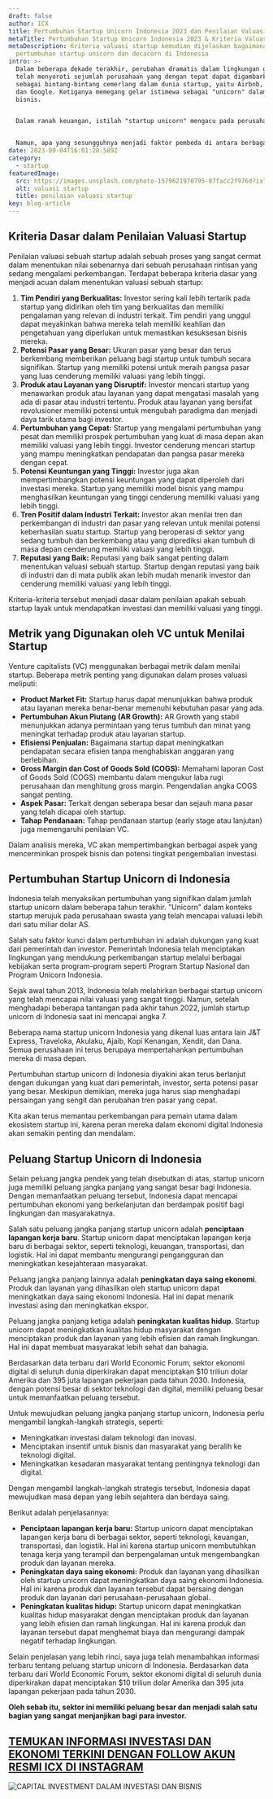 ```yaml
---
draft: false
author: ICX
title: Pertumbuhan Startup Unicorn Indonesia 2023 dan Penilaian Valuasinya
metaTitle: Pertumbuhan Startup Unicorn Indonesia 2023 & Kriteria Valuasi Startup
metaDescription: Kriteria valuasi startup kemudian dijelaskan bagaimana
  pertumbuhan startup unicorn dan decacorn di Indonesia
intro: >-
  Dalam beberapa dekade terakhir, perubahan dramatis dalam lingkungan global
  telah menyoroti sejumlah perusahaan yang dengan tepat dapat digambarkan
  sebagai bintang-bintang cemerlang dalam dunia startup, yaitu Airbnb, Facebook,
  dan Google. Ketiganya memegang gelar istimewa sebagai "unicorn" dalam ranah
  bisnis.


  Dalam ranah keuangan, istilah "startup unicorn" mengacu pada perusahaan swasta yang telah mencapai valuasi sebesar US$1 miliar atau bahkan lebih. Mayoritas dari perusahaan-perusahaan ini beroperasi di sektor teknologi, yang mencakup beragam industri seperti edutech, fintech, foodtech, blockchain, hingga kecerdasan buatan.


  Namun, apa yang sesungguhnya menjadi faktor pembeda di antara berbagai startup? Bagaimana persisnya proses penilaian valuasi oleh para pemodal ventura (venture capitalists, VC) berlangsung? Dan bagaimana perkembangan startup unicorn di Indonesia saat ini?
date: 2023-09-04T16:01:28.589Z
category:
  - startup
featuredImage:
  src: https://images.unsplash.com/photo-1579621970795-87facc2f976d?ixlib=rb-4.0.3&ixid=M3wxMjA3fDB8MHxwaG90by1wYWdlfHx8fGVufDB8fHx8fA%3D%3D&auto=format&fit=crop&w=870&q=80
  alt: valuasi startup
  title: penilaian valuasi startup
key: blog-article
---
```

## Kriteria Dasar dalam Penilaian Valuasi Startup

Penilaian valuasi sebuah startup adalah sebuah proses yang sangat cermat dalam menentukan nilai sebenarnya dari sebuah perusahaan rintisan yang sedang mengalami perkembangan. Terdapat beberapa kriteria dasar yang menjadi acuan dalam menentukan valuasi sebuah startup:

1. **Tim Pendiri yang Berkualitas:** Investor sering kali lebih tertarik pada startup yang didirikan oleh tim yang berkualitas dan memiliki pengalaman yang relevan di industri terkait. Tim pendiri yang unggul dapat meyakinkan bahwa mereka telah memiliki keahlian dan pengetahuan yang diperlukan untuk memastikan kesuksesan bisnis mereka.
2. **Potensi Pasar yang Besar:** Ukuran pasar yang besar dan terus berkembang memberikan peluang bagi startup untuk tumbuh secara signifikan. Startup yang memiliki potensi untuk meraih pangsa pasar yang luas cenderung memiliki valuasi yang lebih tinggi.
3. **Produk atau Layanan yang Disruptif:** Investor mencari startup yang menawarkan produk atau layanan yang dapat mengatasi masalah yang ada di pasar atau industri tertentu. Produk atau layanan yang bersifat revolusioner memiliki potensi untuk mengubah paradigma dan menjadi daya tarik utama bagi investor.
4. **Pertumbuhan yang Cepat:** Startup yang mengalami pertumbuhan yang pesat dan memiliki prospek pertumbuhan yang kuat di masa depan akan memiliki valuasi yang lebih tinggi. Investor cenderung mencari startup yang mampu meningkatkan pendapatan dan pangsa pasar mereka dengan cepat.
5. **Potensi Keuntungan yang Tinggi:** Investor juga akan mempertimbangkan potensi keuntungan yang dapat diperoleh dari investasi mereka. Startup yang memiliki model bisnis yang mampu menghasilkan keuntungan yang tinggi cenderung memiliki valuasi yang lebih tinggi.
6. **Tren Positif dalam Industri Terkait:** Investor akan menilai tren dan perkembangan di industri dan pasar yang relevan untuk menilai potensi keberhasilan suatu startup. Startup yang beroperasi di sektor yang sedang tumbuh dan berkembang atau yang diprediksi akan tumbuh di masa depan cenderung memiliki valuasi yang lebih tinggi.
7. **Reputasi yang Baik:** Reputasi yang baik sangat penting dalam menentukan valuasi sebuah startup. Startup dengan reputasi yang baik di industri dan di mata publik akan lebih mudah menarik investor dan cenderung memiliki valuasi yang lebih tinggi.

Kriteria-kriteria tersebut menjadi dasar dalam penilaian apakah sebuah startup layak untuk mendapatkan investasi dan memiliki valuasi yang tinggi.

## Metrik yang Digunakan oleh VC untuk Menilai Startup

Venture capitalists (VC) menggunakan berbagai metrik dalam menilai startup. Beberapa metrik penting yang digunakan dalam proses valuasi meliputi:

* **Product Market Fit:** Startup harus dapat menunjukkan bahwa produk atau layanan mereka benar-benar memenuhi kebutuhan pasar yang ada.
* **Pertumbuhan Akun Piutang (AR Growth):** AR Growth yang stabil menunjukkan adanya permintaan yang terus tumbuh dan minat yang meningkat terhadap produk atau layanan startup.
* **Efisiensi Penjualan:** Bagaimana startup dapat meningkatkan pendapatan secara efisien tanpa menghabiskan anggaran yang berlebihan.
* **Gross Margin dan Cost of Goods Sold (COGS):** Memahami laporan Cost of Goods Sold (COGS) membantu dalam mengukur laba rugi perusahaan dan menghitung gross margin. Pengendalian angka COGS sangat penting.
* **Aspek Pasar:** Terkait dengan seberapa besar dan sejauh mana pasar yang telah dicapai oleh startup.
* **Tahap Pendanaan:** Tahap pendanaan startup (early stage atau lanjutan) juga memengaruhi penilaian VC.

Dalam analisis mereka, VC akan mempertimbangkan berbagai aspek yang mencerminkan prospek bisnis dan potensi tingkat pengembalian investasi.

## Pertumbuhan Startup Unicorn di Indonesia

Indonesia telah menyaksikan pertumbuhan yang signifikan dalam jumlah startup unicorn dalam beberapa tahun terakhir. "Unicorn" dalam konteks startup merujuk pada perusahaan swasta yang telah mencapai valuasi lebih dari satu miliar dolar AS.

Salah satu faktor kunci dalam pertumbuhan ini adalah dukungan yang kuat dari pemerintah dan investor. Pemerintah Indonesia telah menciptakan lingkungan yang mendukung perkembangan startup melalui berbagai kebijakan serta program-program seperti Program Startup Nasional dan Program Unicorn Indonesia.

Sejak awal tahun 2013, Indonesia telah melahirkan berbagai startup unicorn yang telah mencapai nilai valuasi yang sangat tinggi. Namun, setelah menghadapi beberapa tantangan pada akhir tahun 2022, jumlah startup unicorn di Indonesia saat ini mencapai angka 7.

Beberapa nama startup unicorn Indonesia yang dikenal luas antara lain J&T Express, Traveloka, Akulaku, Ajaib, Kopi Kenangan, Xendit, dan Dana. Semua perusahaan ini terus berupaya mempertahankan pertumbuhan mereka di masa depan.

Pertumbuhan startup unicorn di Indonesia diyakini akan terus berlanjut dengan dukungan yang kuat dari pemerintah, investor, serta potensi pasar yang besar. Meskipun demikian, mereka juga harus siap menghadapi persaingan yang sengit dan perubahan tren pasar yang cepat.

Kita akan terus memantau perkembangan para pemain utama dalam ekosistem startup ini, karena peran mereka dalam ekonomi digital Indonesia akan semakin penting dan mendalam.

## **Peluang Startup Unicorn di Indonesia**

Selain peluang jangka pendek yang telah disebutkan di atas, startup unicorn juga memiliki peluang jangka panjang yang sangat besar bagi Indonesia. Dengan memanfaatkan peluang tersebut, Indonesia dapat mencapai pertumbuhan ekonomi yang berkelanjutan dan berdampak positif bagi lingkungan dan masyarakatnya.

Salah satu peluang jangka panjang startup unicorn adalah **penciptaan lapangan kerja baru**. Startup unicorn dapat menciptakan lapangan kerja baru di berbagai sektor, seperti teknologi, keuangan, transportasi, dan logistik. Hal ini dapat membantu mengurangi pengangguran dan meningkatkan kesejahteraan masyarakat.

Peluang jangka panjang lainnya adalah **peningkatan daya saing ekonomi**. Produk dan layanan yang dihasilkan oleh startup unicorn dapat meningkatkan daya saing ekonomi Indonesia. Hal ini dapat menarik investasi asing dan meningkatkan ekspor.

Peluang jangka panjang ketiga adalah **peningkatan kualitas hidup**. Startup unicorn dapat meningkatkan kualitas hidup masyarakat dengan menciptakan produk dan layanan yang lebih efisien dan ramah lingkungan. Hal ini dapat membuat masyarakat lebih sehat dan bahagia.

Berdasarkan data terbaru dari World Economic Forum, sektor ekonomi digital di seluruh dunia diperkirakan dapat menciptakan $10 triliun dolar Amerika dan 395 juta lapangan pekerjaan pada tahun 2030. Indonesia, dengan potensi besar di sektor teknologi dan digital, memiliki peluang besar untuk memanfaatkan peluang tersebut.

Untuk mewujudkan peluang jangka panjang startup unicorn, Indonesia perlu mengambil langkah-langkah strategis, seperti:

* Meningkatkan investasi dalam teknologi dan inovasi.
* Menciptakan insentif untuk bisnis dan masyarakat yang beralih ke teknologi digital.
* Meningkatkan kesadaran masyarakat tentang pentingnya teknologi dan digital.

Dengan mengambil langkah-langkah strategis tersebut, Indonesia dapat mewujudkan masa depan yang lebih sejahtera dan berdaya saing.

Berikut adalah penjelasannya:

* **Penciptaan lapangan kerja baru:** Startup unicorn dapat menciptakan lapangan kerja baru di berbagai sektor, seperti teknologi, keuangan, transportasi, dan logistik. Hal ini karena startup unicorn membutuhkan tenaga kerja yang terampil dan berpengalaman untuk mengembangkan produk dan layanan mereka.
* **Peningkatan daya saing ekonomi:** Produk dan layanan yang dihasilkan oleh startup unicorn dapat meningkatkan daya saing ekonomi Indonesia. Hal ini karena produk dan layanan tersebut dapat bersaing dengan produk dan layanan dari perusahaan-perusahaan global.
* **Peningkatan kualitas hidup:** Startup unicorn dapat meningkatkan kualitas hidup masyarakat dengan menciptakan produk dan layanan yang lebih efisien dan ramah lingkungan. Hal ini karena produk dan layanan tersebut dapat menghemat biaya dan mengurangi dampak negatif terhadap lingkungan.

Selain penjelasan yang lebih rinci, saya juga telah menambahkan informasi terbaru tentang peluang startup unicorn di Indonesia. Berdasarkan data terbaru dari World Economic Forum, sektor ekonomi digital di seluruh dunia diperkirakan dapat menciptakan $10 triliun dolar Amerika dan 395 juta lapangan pekerjaan pada tahun 2030. 

**O﻿leh sebab itu, sektor ini memiliki peluang besar dan menjadi salah satu bagian yang sangat menjanjikan bagi para investor.** 

## [T﻿EMUKAN INFORMASI INVESTASI DAN EKONOMI TERKINI DENGAN FOLLOW AKUN RESMI ICX DI INSTAGRAM](https://www.instagram.com/icx.id/)

![CAPITAL INVESTMENT DALAM INVESTASI DAN BISNIS](/img/rsz_snapinstaapp_346119647_1435083573982006_484823168912654359_n_1080-1-.jpg)
